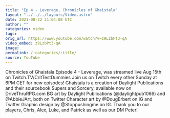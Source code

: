 ```yaml
---
title: "Ep 4 - Leverage, Chronicles of Ghaistala"
layout: "../../../layouts/Video.astro"
date: 2021-08-22 21:04:08 UTC
author: ""
categories: video
tags: 
orig_url: https://www.youtube.com/watch?v=z9LzbPt3-qA
video_embed: z9LzbPt3-qA
image:
permalink: /:categories/:title/
source: YouTube
---
```

Chronicles of Ghaistala Episode 4 - Leverage, was streamed live Aug 15th on Twitch.TV/CritTestDummies Join us on Twitch every other Sunday at 6PM CET for new episodes! Ghaistala is a creation of Daylight Publications and their sourcebook Supers and Sorcery, available now on DriveThruRPG.com BG art by Daylight Publications (@daylightpub1066) and @AbbieJArt, both on Twitter Character art by @DougErbert on IG and Twitter Graphic design by @Stoppushingme on IG. Thank you to our players, Chris, Alex, Luke, and Patrick as well as our DM Peter!